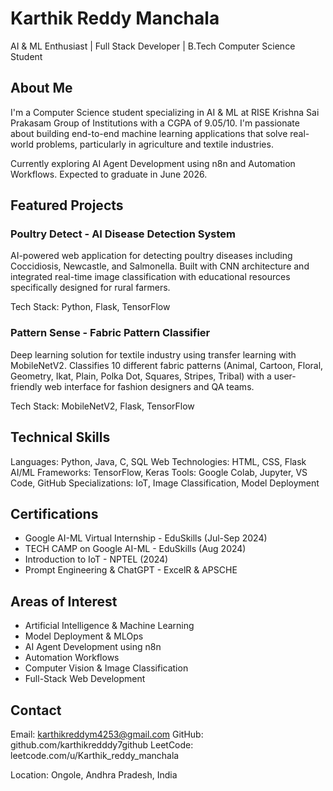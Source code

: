# Karthik Reddy Manchala

AI & ML Enthusiast | Full Stack Developer | B.Tech Computer Science Student

## About Me

I'm a Computer Science student specializing in AI & ML at RISE Krishna Sai Prakasam Group of Institutions with a CGPA of 9.05/10. I'm passionate about building end-to-end machine learning applications that solve real-world problems, particularly in agriculture and textile industries.

Currently exploring AI Agent Development using n8n and Automation Workflows. Expected to graduate in June 2026.

## Featured Projects

### Poultry Detect - AI Disease Detection System
AI-powered web application for detecting poultry diseases including Coccidiosis, Newcastle, and Salmonella. Built with CNN architecture and integrated real-time image classification with educational resources specifically designed for rural farmers.

Tech Stack: Python, Flask, TensorFlow

### Pattern Sense - Fabric Pattern Classifier
Deep learning solution for textile industry using transfer learning with MobileNetV2. Classifies 10 different fabric patterns (Animal, Cartoon, Floral, Geometry, Ikat, Plain, Polka Dot, Squares, Stripes, Tribal) with a user-friendly web interface for fashion designers and QA teams.

Tech Stack: MobileNetV2, Flask, TensorFlow

## Technical Skills

Languages: Python, Java, C, SQL
Web Technologies: HTML, CSS, Flask
AI/ML Frameworks: TensorFlow, Keras
Tools: Google Colab, Jupyter, VS Code, GitHub
Specializations: IoT, Image Classification, Model Deployment

## Certifications

- Google AI-ML Virtual Internship - EduSkills (Jul-Sep 2024)
- TECH CAMP on Google AI-ML - EduSkills (Aug 2024)
- Introduction to IoT - NPTEL (2024)
- Prompt Engineering & ChatGPT - ExcelR & APSCHE

## Areas of Interest

- Artificial Intelligence & Machine Learning
- Model Deployment & MLOps
- AI Agent Development using n8n
- Automation Workflows
- Computer Vision & Image Classification
- Full-Stack Web Development

## Contact

Email: karthikreddym4253@gmail.com
GitHub: github.com/karthikredddy7github
LeetCode: leetcode.com/u/Karthik_reddy_manchala

Location: Ongole, Andhra Pradesh, India
